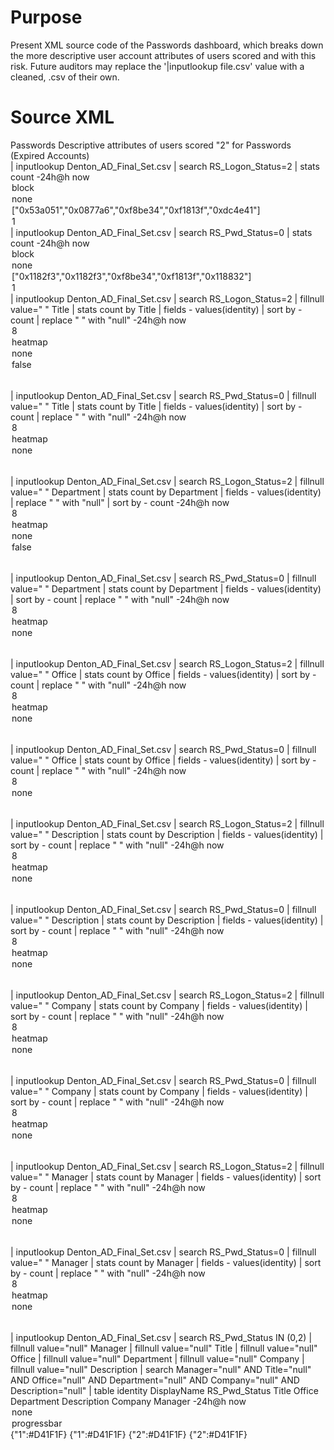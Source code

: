# Purpose
Present XML source code of the Passwords dashboard, which breaks down the more descriptive user account attributes of users scored and with this risk.  Future auditors may replace the '|inputlookup file.csv' value with a cleaned, .csv of their own.

# Source XML
<dashboard version="1.1" theme="dark">
  <label>Passwords</label>
  <description>Descriptive attributes of users scored "2" for Passwords (Expired Accounts)</description>
  <row>
    <panel>
      <title>Expired Accounts</title>
      <single>
        <title>Users with a password age &gt; -90d days</title>
        <search>
          <query>| inputlookup Denton_AD_Final_Set.csv
| search RS_Logon_Status=2
| stats count</query>
          <earliest>-24h@h</earliest>
          <latest>now</latest>
        </search>
        <option name="colorMode">block</option>
        <option name="drilldown">none</option>
        <option name="rangeColors">["0x53a051","0x0877a6","0xf8be34","0xf1813f","0xdc4e41"]</option>
        <option name="useColors">1</option>
      </single>
    </panel>
    <panel>
      <title>Valid Accounts</title>
      <single>
        <title>Users with a password age &lt; -90d days</title>
        <search>
          <query>| inputlookup Denton_AD_Final_Set.csv
| search RS_Pwd_Status=0
| stats count</query>
          <earliest>-24h@h</earliest>
          <latest>now</latest>
        </search>
        <option name="colorMode">block</option>
        <option name="drilldown">none</option>
        <option name="rangeColors">["0x1182f3","0x1182f3","0xf8be34","0xf1813f","0x118832"]</option>
        <option name="useColors">1</option>
      </single>
    </panel>
  </row>
  <row>
    <panel>
      <table>
        <title>Expired 'Title' attribute count</title>
        <search>
          <query>| inputlookup Denton_AD_Final_Set.csv
| search RS_Logon_Status=2
| fillnull value=" " Title
| stats count by Title
| fields - values(identity)
| sort by - count
| replace " " with "null"</query>
          <earliest>-24h@h</earliest>
          <latest>now</latest>
        </search>
        <option name="count">8</option>
        <option name="dataOverlayMode">heatmap</option>
        <option name="drilldown">none</option>
        <option name="totalsRow">false</option>
        <format type="color" field="count">
          <colorPalette type="minMidMax" maxColor="#D41F1F" minColor="#FFFFFF"></colorPalette>
          <scale type="minMidMax"></scale>
        </format>
      </table>
    </panel>
    <panel>
      <table>
        <title>Valid 'Title' attribute count</title>
        <search>
          <query>| inputlookup Denton_AD_Final_Set.csv
| search RS_Pwd_Status=0
| fillnull value=" " Title
| stats count by Title
| fields - values(identity)
| sort by - count
| replace " " with "null"</query>
          <earliest>-24h@h</earliest>
          <latest>now</latest>
        </search>
        <option name="count">8</option>
        <option name="dataOverlayMode">heatmap</option>
        <option name="drilldown">none</option>
        <format type="color" field="count">
          <colorPalette type="minMidMax" maxColor="#118832" minColor="#FFFFFF"></colorPalette>
          <scale type="minMidMax"></scale>
        </format>
      </table>
    </panel>
  </row>
  <row>
    <panel>
      <table>
        <title>Expired 'Department' attribute count</title>
        <search>
          <query>| inputlookup Denton_AD_Final_Set.csv
| search RS_Logon_Status=2
| fillnull value=" " Department
| stats count by Department
| fields - values(identity)
| replace " " with "null"
| sort by - count</query>
          <earliest>-24h@h</earliest>
          <latest>now</latest>
        </search>
        <option name="count">8</option>
        <option name="dataOverlayMode">heatmap</option>
        <option name="drilldown">none</option>
        <option name="rowNumbers">false</option>
        <format type="color" field="count">
          <colorPalette type="minMidMax" maxColor="#D41F1F" minColor="#FFFFFF"></colorPalette>
          <scale type="minMidMax"></scale>
        </format>
      </table>
    </panel>
    <panel>
      <table>
        <title>Valid 'Department' attribute count</title>
        <search>
          <query>| inputlookup Denton_AD_Final_Set.csv
| search RS_Pwd_Status=0
| fillnull value=" " Department
| stats count by Department
| fields - values(identity)
| sort by - count
| replace " " with "null"</query>
          <earliest>-24h@h</earliest>
          <latest>now</latest>
        </search>
        <option name="count">8</option>
        <option name="dataOverlayMode">heatmap</option>
        <option name="drilldown">none</option>
        <format type="color" field="count">
          <colorPalette type="minMidMax" maxColor="#118832" minColor="#FFFFFF"></colorPalette>
          <scale type="minMidMax"></scale>
        </format>
      </table>
    </panel>
  </row>
  <row>
    <panel>
      <table>
        <title>Expired 'Office' attribute count</title>
        <search>
          <query>| inputlookup Denton_AD_Final_Set.csv
| search RS_Logon_Status=2
| fillnull value=" " Office
| stats count by Office
| fields - values(identity)
| sort by - count
| replace " " with "null"</query>
          <earliest>-24h@h</earliest>
          <latest>now</latest>
        </search>
        <option name="count">8</option>
        <option name="dataOverlayMode">heatmap</option>
        <option name="drilldown">none</option>
        <format type="color" field="count">
          <colorPalette type="minMidMax" maxColor="#D41F1F" midColor="#FFFFFF" minColor="#FFFFFF"></colorPalette>
          <scale type="minMidMax" midValue="30.5"></scale>
        </format>
      </table>
    </panel>
    <panel>
      <table>
        <title>Valid 'Office' attribute count</title>
        <search>
          <query>| inputlookup Denton_AD_Final_Set.csv
| search RS_Pwd_Status=0
| fillnull value=" " Office
| stats count by Office
| fields - values(identity)
| sort by - count
| replace " " with "null"</query>
          <earliest>-24h@h</earliest>
          <latest>now</latest>
        </search>
        <option name="count">8</option>
        <option name="drilldown">none</option>
        <format type="color" field="count">
          <colorPalette type="minMidMax" maxColor="#118832" minColor="#FFFFFF"></colorPalette>
          <scale type="minMidMax"></scale>
        </format>
      </table>
    </panel>
  </row>
  <row>
    <panel>
      <table>
        <title>Expired 'Description' attribute count</title>
        <search>
          <query>| inputlookup Denton_AD_Final_Set.csv
| search RS_Logon_Status=2
| fillnull value=" " Description
| stats count by Description
| fields - values(identity)
| sort by - count
| replace " " with "null"</query>
          <earliest>-24h@h</earliest>
          <latest>now</latest>
        </search>
        <option name="count">8</option>
        <option name="dataOverlayMode">heatmap</option>
        <option name="drilldown">none</option>
        <format type="color" field="count">
          <colorPalette type="minMidMax" maxColor="#D41F1F" minColor="#FFFFFF"></colorPalette>
          <scale type="minMidMax"></scale>
        </format>
      </table>
    </panel>
    <panel>
      <table>
        <title>Valid 'Description' attribute count</title>
        <search>
          <query>| inputlookup Denton_AD_Final_Set.csv
| search RS_Pwd_Status=0
| fillnull value=" " Description
| stats count by Description
| fields - values(identity)
| sort by - count
| replace " " with "null"</query>
          <earliest>-24h@h</earliest>
          <latest>now</latest>
        </search>
        <option name="count">8</option>
        <option name="dataOverlayMode">heatmap</option>
        <option name="drilldown">none</option>
        <format type="color" field="count">
          <colorPalette type="minMidMax" maxColor="#118832" minColor="#FFFFFF"></colorPalette>
          <scale type="minMidMax"></scale>
        </format>
      </table>
    </panel>
  </row>
  <row>
    <panel>
      <table>
        <title>Expired 'Company' attribute count</title>
        <search>
          <query>| inputlookup Denton_AD_Final_Set.csv
| search RS_Logon_Status=2
| fillnull value=" " Company
| stats count by Company
| fields - values(identity)
| sort by - count
| replace " " with "null"</query>
          <earliest>-24h@h</earliest>
          <latest>now</latest>
        </search>
        <option name="count">8</option>
        <option name="dataOverlayMode">heatmap</option>
        <option name="drilldown">none</option>
        <format type="color" field="count">
          <colorPalette type="minMidMax" maxColor="#D41F1F" minColor="#FFFFFF"></colorPalette>
          <scale type="minMidMax"></scale>
        </format>
      </table>
    </panel>
    <panel>
      <table>
        <title>Valid 'Company' attribute count</title>
        <search>
          <query>| inputlookup Denton_AD_Final_Set.csv
| search RS_Pwd_Status=0
| fillnull value=" " Company
| stats count by Company
| fields - values(identity)
| sort by - count
| replace " " with "null"</query>
          <earliest>-24h@h</earliest>
          <latest>now</latest>
        </search>
        <option name="count">8</option>
        <option name="dataOverlayMode">heatmap</option>
        <option name="drilldown">none</option>
        <format type="color" field="count">
          <colorPalette type="minMidMax" maxColor="#118832" minColor="#FFFFFF"></colorPalette>
          <scale type="minMidMax"></scale>
        </format>
      </table>
    </panel>
  </row>
  <row>
    <panel>
      <table>
        <title>Expired 'Manager' attribute count</title>
        <search>
          <query>| inputlookup Denton_AD_Final_Set.csv
| search RS_Logon_Status=2
| fillnull value=" " Manager
| stats count by Manager
| fields - values(identity)
| sort by - count
| replace " " with "null"</query>
          <earliest>-24h@h</earliest>
          <latest>now</latest>
        </search>
        <option name="count">8</option>
        <option name="dataOverlayMode">heatmap</option>
        <option name="drilldown">none</option>
        <format type="color" field="count">
          <colorPalette type="minMidMax" maxColor="#D41F1F" minColor="#FFFFFF"></colorPalette>
          <scale type="minMidMax"></scale>
        </format>
      </table>
    </panel>
    <panel>
      <table>
        <title>Valid 'Manager' attribute count</title>
        <search>
          <query>| inputlookup Denton_AD_Final_Set.csv
| search RS_Pwd_Status=0
| fillnull value=" " Manager
| stats count by Manager
| fields - values(identity)
| sort by - count
| replace " " with "null"</query>
          <earliest>-24h@h</earliest>
          <latest>now</latest>
        </search>
        <option name="count">8</option>
        <option name="dataOverlayMode">heatmap</option>
        <option name="drilldown">none</option>
        <format type="color" field="count">
          <colorPalette type="minMidMax" maxColor="#118832" minColor="#FFFFFF"></colorPalette>
          <scale type="minMidMax"></scale>
        </format>
      </table>
    </panel>
  </row>
  <row>
    <panel>
      <table>
        <title>identities with null details</title>
        <search>
          <query>| inputlookup Denton_AD_Final_Set.csv
| search RS_Pwd_Status IN (0,2)
| fillnull value="null" Manager
| fillnull value="null" Title
| fillnull value="null" Office
| fillnull value="null" Department
| fillnull value="null" Company
| fillnull value="null" Description
| search Manager="null" AND Title="null" AND Office="null" AND Department="null" AND Company="null" AND Description="null"
| table 
identity
DisplayName
RS_Pwd_Status
Title
Office
Department
Description
Company
Manager</query>
          <earliest>-24h@h</earliest>
          <latest>now</latest>
        </search>
        <option name="drilldown">none</option>
        <option name="refresh.display">progressbar</option>
        <format type="color" field="RS_Privleged">
          <colorPalette type="map">{"1":#D41F1F}</colorPalette>
        </format>
        <format type="color" field="RS_Domain_Admin">
          <colorPalette type="map">{"1":#D41F1F}</colorPalette>
        </format>
        <format type="color" field="RS_Logon_Status">
          <colorPalette type="map">{"2":#D41F1F}</colorPalette>
        </format>
        <format type="color" field="RS_Pwd_Status">
          <colorPalette type="map">{"2":#D41F1F}</colorPalette>
        </format>
      </table>
    </panel>
  </row>
</dashboard>
